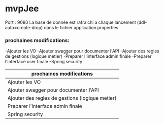 # mvpJee #

Port : 9090
La base de donnée est rafraichi a chaque lancement (ddl-auto=create-drop) dans le fichier application.properties




### prochaines modifications: ###

-Ajouter les VO
-Ajouter swagger pour documenter l'API
-Ajouter des regles de gestions (logique metier)
-Preparer l'interface admin finale
-Preparer l'interface user finale
-Spring security

prochaines modifications                       | 
-------------                                   | 
Ajouter les VO                                  | 
Ajouter swagger pour documenter l'API           | 
Ajouter des regles de gestions (logique metier) |
Preparer l'interface admin finale               |
Spring security                                 |
